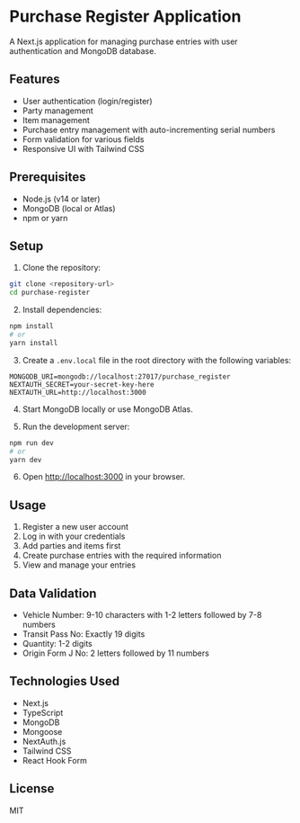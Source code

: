 # Purchase Register Application

A Next.js application for managing purchase entries with user authentication and MongoDB database.

## Features

- User authentication (login/register)
- Party management
- Item management
- Purchase entry management with auto-incrementing serial numbers
- Form validation for various fields
- Responsive UI with Tailwind CSS

## Prerequisites

- Node.js (v14 or later)
- MongoDB (local or Atlas)
- npm or yarn

## Setup

1. Clone the repository:
```bash
git clone <repository-url>
cd purchase-register
```

2. Install dependencies:
```bash
npm install
# or
yarn install
```

3. Create a `.env.local` file in the root directory with the following variables:
```
MONGODB_URI=mongodb://localhost:27017/purchase_register
NEXTAUTH_SECRET=your-secret-key-here
NEXTAUTH_URL=http://localhost:3000
```

4. Start MongoDB locally or use MongoDB Atlas.

5. Run the development server:
```bash
npm run dev
# or
yarn dev
```

6. Open [http://localhost:3000](http://localhost:3000) in your browser.

## Usage

1. Register a new user account
2. Log in with your credentials
3. Add parties and items first
4. Create purchase entries with the required information
5. View and manage your entries

## Data Validation

- Vehicle Number: 9-10 characters with 1-2 letters followed by 7-8 numbers
- Transit Pass No: Exactly 19 digits
- Quantity: 1-2 digits
- Origin Form J No: 2 letters followed by 11 numbers

## Technologies Used

- Next.js
- TypeScript
- MongoDB
- Mongoose
- NextAuth.js
- Tailwind CSS
- React Hook Form

## License

MIT
